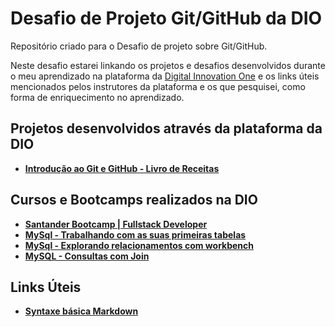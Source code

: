 # Desafio de Projeto Git/GitHub da DIO
Repositório criado para o Desafio de projeto sobre Git/GitHub.

Neste desafio estarei linkando os projetos e desafios desenvolvidos durante o meu aprendizado na plataforma da [Digital Innovation One](https://web.digitalinnovation.one/) e os links úteis mencionados pelos instrutores da plataforma e os que pesquisei, como forma de enriquecimento no aprendizado.

## Projetos desenvolvidos através da plataforma da DIO
- **[Introdução ao Git e GitHub - Livro de Receitas](https://github.com/dsouzarogerio/livro-receitas)**

## Cursos e Bootcamps realizados na DIO
- **[Santander Bootcamp | Fullstack Developer](https://certificates.digitalinnovation.one/B0815C68)**
- **[MySql - Trabalhando com as suas primeiras tabelas](https://certificates.digitalinnovation.one/AB3691A2)**
- **[MySql - Explorando relacionamentos com workbench](https://certificates.digitalinnovation.one/908D2B13)**
- **[MySQL - Consultas com Join](https://certificates.digitalinnovation.one/F1B9BAE6)**

## Links Úteis
- **[Syntaxe básica Markdown](https://www.markdownguide.org/basic-syntax/)**
